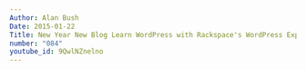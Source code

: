 ```yaml
---
Author: Alan Bush
Date: 2015-01-22
Title: New Year New Blog Learn WordPress with Rackspace's WordPress Experts
number: "084"
youtube_id: 9QwlNZnelno
---
```




